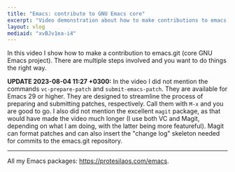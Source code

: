 ```yaml
---
title: "Emacs: contribute to GNU Emacs core"
excerpt: "Video demonstration about how to make contributions to emacs.git (core GNU Emacs project)."
layout: vlog
mediaid: "xvBJv1ea-i4"
---
```


In this video I show how to make a contribution to emacs.git (core GNU
Emacs project).  There are multiple steps involved and you want to do
things the right way.

**UPDATE 2023-08-04 11:27 +0300:** In the video I did not mention the
commands `vc-prepare-patch` and `submit-emacs-patch`.  They are
available for Emacs 29 or higher.  They are designed to streamline the
process of preparing and submitting patches, respectively.  Call them
with `M-x` and you are good to go.  I also did not mention the
excellent `magit` package, as that would have made the video much
longer (I use both VC and Magit, depending on what I am doing, with
the latter being more featureful).  Magit can format patches and can
also insert the "change log" skeleton needed for commits to the
emacs.git repository.

* * *

All my Emacs packages: <https://protesilaos.com/emacs>.

